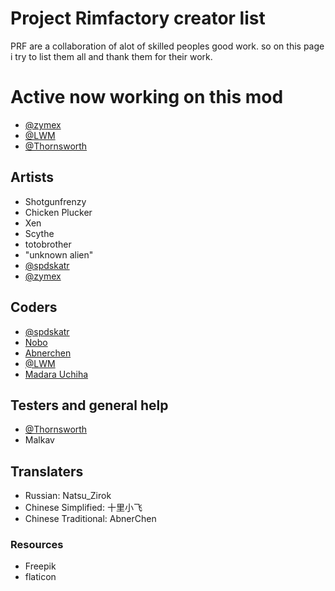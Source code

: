 # Project Rimfactory creator list

PRF are a collaboration of alot of skilled peoples good work.
so on this page i try to list them all and thank them for their work.

# Active now working on this mod
* [@zymex](https://github.com/zymex22)
* [@LWM](https://github.com/lilwhitemouse)
* [@Thornsworth](https://github.com/steague)

## Artists
* Shotgunfrenzy
* Chicken Plucker
* Xen
* Scythe
* totobrother
* "unknown alien"
* [@spdskatr](https://github.com/spdskatr)
* [@zymex](https://github.com/zymex22)

## Coders
* [@spdskatr](https://github.com/spdskatr)
* [Nobo](https://github.com/nullre)
* [Abnerchen](https://github.com/cwc02777)
* [@LWM](https://github.com/lilwhitemouse)
* [Madara Uchiha](https://github.com/MadaraUchiha)

## Testers and general help
* [@Thornsworth](https://github.com/steague)
* Malkav

## Translaters
* Russian: Natsu_Zirok
* Chinese Simplified: 十里小飞
* Chinese Traditional: AbnerChen

### Resources
* Freepik
* flaticon